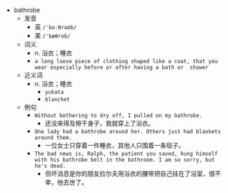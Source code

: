 - bathrobe
  - 发音
    - 英 `/'bɑːθrəʊb/`
    - 美 `/'bæθrob/`
  - 词义
    - n. 浴衣；睡衣
    - `a long loose piece of clothing shaped like a coat, that you wear especially before or after having a bath or  shower `
  - 近义词
    - n. 浴衣；睡衣
      - `yukata`
      - `blanchet`
  - 例句
    - `Without bothering to dry off, I pulled on my bathrobe.`
      - 还没来得及擦干身子，我就穿上了浴衣。
    - `One lady had a bathrobe around her. Others just had blankets around them.`
      - 一位女士只穿着一件睡衣，其他人只围着一条毯子。
    - `The bad news is, Ralph, the patient you saved, hung himself with his bathrobe belt in the bathroom. I am so sorry, but he's dead.`
      - 但坏消息是你的朋友拉尔夫用浴衣的腰带把自己挂在了浴室，很不幸，他去世了。

